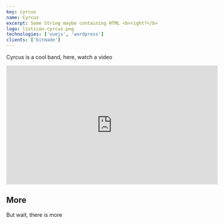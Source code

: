 ```yaml
---
key: cyrcus
name: Cyrcus
excerpt: Some String maybe containing HTML <b>right?</b>
logo: listicon-cyrcus.png
technologies: ['vuejs', 'wordpress']
clients: ['bitmade']
---
```


Cyrcus is a cool band, here, watch a video

<iframe width="560" height="315" src="https://www.youtube.com/embed/2ZG6ZZY5I3o" frameborder="0" allow="accelerometer; autoplay; encrypted-media; gyroscope; picture-in-picture" allowfullscreen></iframe>

## More

But wait, there is more
